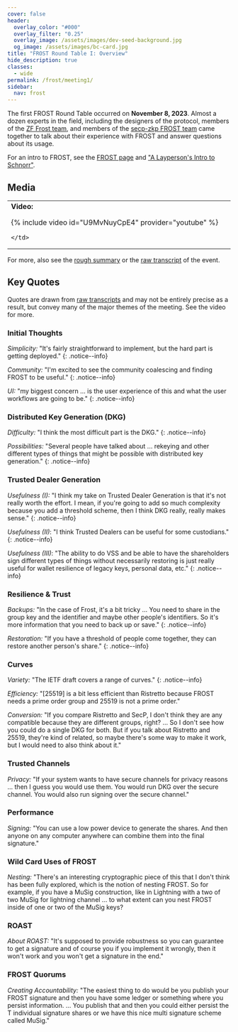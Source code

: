 ```yaml
---
cover: false
header:
  overlay_color: "#000"
  overlay_filter: "0.25"
  overlay_image: /assets/images/dev-seed-background.jpg
  og_image: /assets/images/bc-card.jpg
title: "FROST Round Table I: Overview"
hide_description: true
classes:
  - wide
permalink: /frost/meeting1/
sidebar:
  nav: frost
---
```


The first FROST Round Table occurred on **November 8, 2023**. Almost a dozen experts in the field, including the designers of the protocol, members of the [ZF Frost team](https://github.com/ZcashFoundation/frost), and members of the [secp-zkp FROST team](https://github.com/BlockstreamResearch/secp256k1-zkp/pull/138) came together to talk about their experience with FROST and answer questions about its usage.

For an intro to FROST, see the [FROST page](/frost/) and ["A Layperson's Intro to Schnorr"](https://www.blockchaincommons.com/musings/Schnorr-Intro/).

## Media

<table width="100%">
  <tr>
    <td width="640px">
      <b>Video:</b>

{% include video id="U9MvNuyCpE4" provider="youtube" %}

    </td>
  </tr>
</table>

For more, also see the [rough summary](/frost/meeting1/summary/) or the [raw transcript](/frost/meeting1/transcript) of the event.

## Key Quotes

Quotes are drawn from [raw transcripts](/frost/meeting1/transcript/) and may not be entirely precise as a result, but convey many of the major themes of the meeting. See the video for more.

### Initial Thoughts

_Simplicity:_ "It's fairly straightforward to implement, but the hard part is getting deployed."
{: .notice--info}

_Community:_ "I'm excited to see the community coalescing and finding FROST to be useful."
{: .notice--info}

_UI:_ "my biggest concern ... is the user experience of this and what the user workflows are going to be."
{: .notice--info}

### Distributed Key Generation (DKG)

_Difficulty:_ "I think the most difficult part is the DKG."
{: .notice--info}

_Possibilities:_ "Several people have talked about ... rekeying and other different types of things that might be possible with distributed key generation."
{: .notice--info}

### Trusted Dealer Generation

_Usefulness (I):_ "I think my take on Trusted Dealer Generation is that it's not really worth the effort. I mean, if you're going to add so much complexity because you add a threshold scheme, then I think DKG really, really makes sense."
{: .notice--info}

_Usefulness (II)_: "I think Trusted Dealers can be useful for some custodians."
{: .notice--info}

_Usefulness (III)_: "The ability to do VSS and be able to have the shareholders sign different types of things without necessarily restoring is just really useful for wallet resilience of legacy keys, personal data, etc."
{: .notice--info}

### Resilience & Trust

_Backups:_ "In the case of Frost, it's a bit tricky ... You need to share in the group key and the identifier and maybe other people's identifiers. So it's more information that you need to back up or save."
{: .notice--info}

_Restoration:_ "If you have a threshold of people come together, they can restore another person's share."
{: .notice--info}

### Curves

_Variety:_ "The IETF draft covers a range of curves."
{: .notice--info}

_Efficiency:_ "[25519] is a bit less efficient than Ristretto because FROST needs a prime order group and 25519 is not a prime order."

_Conversion:_ "If you compare Ristretto and SecP, I don't think they are any compatible because they are different groups, right? ... So I don't see how you could do a single DKG for both. But if you talk about Ristretto and 25519, they're kind of related, so maybe there's some way to make it work, but I would need to also think about it."

### Trusted Channels

_Privacy:_ "If your system  wants to have secure channels for privacy reasons ... then I guess you would use them. You would run DKG over the secure channel. You would also run signing over the secure channel."

### Performance

_Signing:_ "You can use a low power device to generate the shares. And then anyone on any computer anywhere can combine them into the final signature."

### Wild Card Uses of FROST

_Nesting:_ "There's an interesting cryptographic piece of this that I don't think has been fully explored, which is the notion of nesting FROST. So for example, if you have a MuSig construction, like in Lightning with a two of two MuSig for lightning channel ... to what extent can you nest FROST inside of one or two of the MuSig keys?

### ROAST

_About ROAST:_ "It's supposed to provide robustness so you can guarantee to get a signature and of course you if you implement it wrongly, then it won't work and you won't get a signature in the end."

### FROST Quorums

_Creating Accountability:_ "The easiest thing to do would be you publish your FROST signature and then you have some ledger or something where you persist information. ... You publish that and then you could either persist the T individual signature shares or we have this nice multi signature scheme called MuSig."
